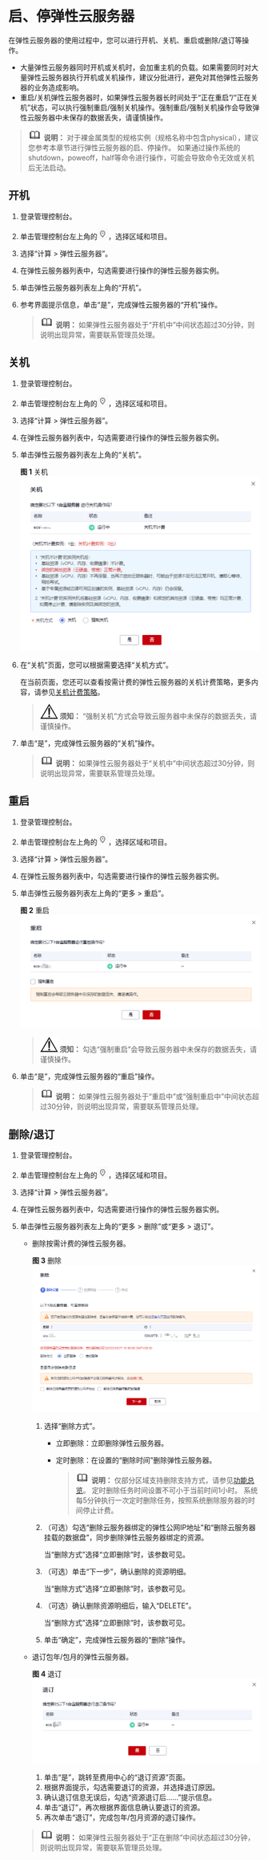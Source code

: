 # 启、停弹性云服务器<a name="ecs_03_0155"></a>

在弹性云服务器的使用过程中，您可以进行开机、关机、重启或删除/退订等操作。

-   大量弹性云服务器同时开机或关机时，会加重主机的负载。如果需要同时对大量弹性云服务器执行开机或关机操作，建议分批进行，避免对其他弹性云服务器的业务造成影响。
-   重启/关机弹性云服务器时，如果弹性云服务器长时间处于“正在重启”/“正在关机”状态，可以执行强制重启/强制关机操作。强制重启/强制关机操作会导致弹性云服务器中未保存的数据丢失，请谨慎操作。

>![](public_sys-resources/icon-note.gif) **说明：** 
>对于裸金属类型的规格实例（规格名称中包含physical），建议您参考本章节进行弹性云服务器的启、停操作。
>如果通过操作系统的shutdown，poweoff，half等命令进行操作，可能会导致命令无效或关机后无法启动。

## 开机<a name="section14434185919356"></a>

1.  登录管理控制台。
2.  单击管理控制台左上角的![](figures/icon-region.png)，选择区域和项目。
3.  选择“计算 \> 弹性云服务器”。
4.  在弹性云服务器列表中，勾选需要进行操作的弹性云服务器实例。
5.  单击弹性云服务器列表左上角的“开机”。
6.  参考界面提示信息，单击“是”，完成弹性云服务器的“开机”操作。

    >![](public_sys-resources/icon-note.gif) **说明：** 
    >如果弹性云服务器处于“开机中”中间状态超过30分钟，则说明出现异常，需要联系管理员处理。

## 关机<a name="section1777940307"></a>

1.  登录管理控制台。
2.  单击管理控制台左上角的![](figures/icon-region.png)，选择区域和项目。
3.  选择“计算 \> 弹性云服务器”。
4.  在弹性云服务器列表中，勾选需要进行操作的弹性云服务器实例。
5.  单击弹性云服务器列表左上角的“关机”。

    **图 1**  关机<a name="fig138215561923"></a>  
    ![](figures/关机.png "关机")

6.  在“关机”页面，您可以根据需要选择“关机方式”。

    在当前页面，您还可以查看按需计费的弹性云服务器的关机计费策略，更多内容，请参见[关机计费策略](https://support.huaweicloud.com/price-ecs/ecs_billing_2003.html#section6)。

    >![](public_sys-resources/icon-notice.gif) **须知：** 
    >“强制关机”方式会导致云服务器中未保存的数据丢失，请谨慎操作。

7.  单击“是”，完成弹性云服务器的“关机”操作。

    >![](public_sys-resources/icon-note.gif) **说明：** 
    >如果弹性云服务器处于“关机中”中间状态超过30分钟，则说明出现异常，需要联系管理员处理。

## 重启<a name="section520563714015"></a>

1.  登录管理控制台。
2.  单击管理控制台左上角的![](figures/icon-region.png)，选择区域和项目。
3.  选择“计算 \> 弹性云服务器”。
4.  在弹性云服务器列表中，勾选需要进行操作的弹性云服务器实例。
5.  单击弹性云服务器列表左上角的“更多 \> 重启”。

    **图 2**  重启<a name="fig137517511182"></a>  
    ![](figures/重启.png "重启")

    >![](public_sys-resources/icon-notice.gif) **须知：** 
    >勾选“强制重启”会导致云服务器中未保存的数据丢失，请谨慎操作。

6.  单击“是”，完成弹性云服务器的“重启”操作。

    >![](public_sys-resources/icon-note.gif) **说明：** 
    >如果弹性云服务器处于“重启中”或“强制重启中”中间状态超过30分钟，则说明出现异常，需要联系管理员处理。

## 删除/退订<a name="section11213204117"></a>

1.  登录管理控制台。
2.  单击管理控制台左上角的![](figures/icon-region.png)，选择区域和项目。
3.  选择“计算 \> 弹性云服务器”。
4.  在弹性云服务器列表中，勾选需要进行操作的弹性云服务器实例。
5.  单击弹性云服务器列表左上角的“更多 \> 删除”或“更多 \> 退订”。

    -   删除按需计费的弹性云服务器。

        **图 3**  删除<a name="fig124420101114"></a>  
        ![](figures/删除.png "删除")

        1.  选择“删除方式”。
            -   立即删除：立即删除弹性云服务器。
            -   定时删除：在设置的“删除时间”删除弹性云服务器。

                >![](public_sys-resources/icon-note.gif) **说明：** 
                >仅部分区域支持删除支持方式，请参见[功能总览](https://support.huaweicloud.com/function-ecs/index.html)。
                >定时删除任务时间设置不可小于当前时间1小时。
                >系统每5分钟执行一次定时删除任务，按照系统删除服务器的时间停止计费。

        2.  （可选）勾选“删除云服务器绑定的弹性公网IP地址”和“删除云服务器挂载的数据盘”，同步删除弹性云服务器绑定的资源。

            当“删除方式”选择“立即删除”时，该参数可见。

        3.  （可选）单击“下一步”，确认删除的资源明细。

            当“删除方式”选择“立即删除”时，该参数可见。

        4.  （可选）确认删除资源明细后，输入“DELETE”。

            当“删除方式”选择“立即删除”时，该参数可见。

        5.  单击“确定”，完成弹性云服务器的“删除”操作。

    -   退订包年/包月的弹性云服务器。

        **图 4**  退订<a name="fig935633382714"></a>  
        ![](figures/退订.png "退订")

        1.  单击“是”，跳转至费用中心的“退订资源”页面。
        2.  根据界面提示，勾选需要退订的资源，并选择退订原因。
        3.  确认退订信息无误后，勾选“资源退订后……”提示信息。
        4.  单击“退订”，再次根据界面信息确认要退订的资源。
        5.  再次单击“退订”，完成包年/包月资源的退订操作。

    >![](public_sys-resources/icon-note.gif) **说明：** 
    >如果弹性云服务器处于“正在删除”中间状态超过30分钟，则说明出现异常，需要联系管理员处理。

